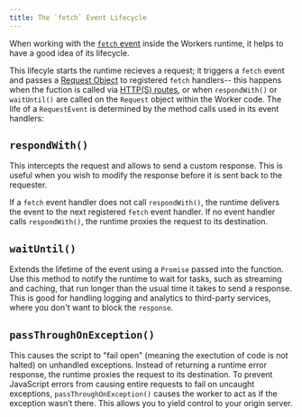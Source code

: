 ```yaml
---
title: The `fetch` Event Lifecycle
---
```


When working with the [`fetch` event](/reference/runtime/apis/fetch-event) inside the Workers runtime, it helps to have a good idea of its lifecycle.

This lifecyle starts the runtime recieves a request; it triggers a `fetch` event and passes a [Request Object](/reference/runtime/apis/fetch#Request) to registered `fetch` handlers-- this happens when the fuction is called via [HTTP(S) routes](/reference/workers-concepts/routes), or when `respondWith()` or `waitUntil()` are called on the `Request` object within the Worker code. The life of a `RequestEvent` is determined by the method calls used in its event handlers:

## `respondWith()`

This intercepts the request and allows to send a custom response. This is useful when you wish to modify the response before it is sent back to the requester.

If a `fetch` event handler does not call `respondWith()`, the runtime delivers the event to the next registered `fetch` event handler. If no event handler calls `respondWith()`, the runtime proxies the request to its destination.

## `waitUntil()`

 Extends the lifetime of the event using a `Promise` passed into the function. Use this method to notify the runtime to wait for tasks, such as streaming and caching, that run longer than the usual time it takes to send a response. This is good for handling logging and analytics to third-party services, where you don't want to block the `response`.

## `passThroughOnException()`

This causes the script to "fail open" (meaning the exectution of code is not halted) on unhandled exceptions. Instead of returning a runtime error response, the runtime proxies the request to its destination. To prevent JavaScript errors from causing entire requests to fail on uncaught exceptions, `passThroughOnException()` causes the worker to act as if the exception wasn’t there. This allows you to yield control to your origin server.
